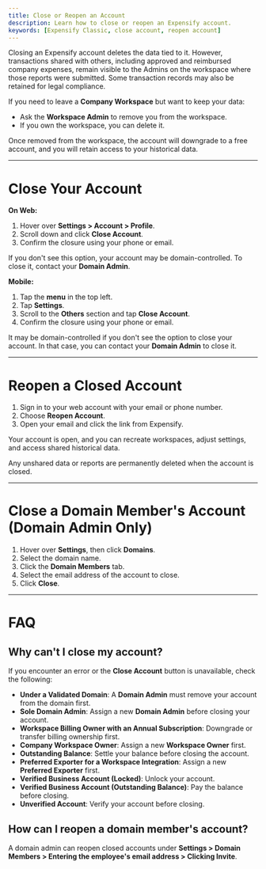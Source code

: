 ```yaml
---
title: Close or Reopen an Account
description: Learn how to close or reopen an Expensify account.
keywords: [Expensify Classic, close account, reopen account]
---
```


Closing an Expensify account deletes the data tied to it. However, transactions shared with others, including approved and reimbursed company expenses, remain visible to the Admins on the workspace where those reports were submitted. Some transaction records may also be retained for legal compliance.

If you need to leave a **Company Workspace** but want to keep your data:
- Ask the **Workspace Admin** to remove you from the workspace.
- If you own the workspace, you can delete it.

Once removed from the workspace, the account will downgrade to a free account, and you will retain access to your historical data.

---

# Close Your Account

**On Web:**
1. Hover over **Settings > Account > Profile**.
2. Scroll down and click **Close Account**.
3. Confirm the closure using your phone or email.

If you don't see this option, your account may be domain-controlled. To close it, contact your **Domain Admin**.

**Mobile:**
1. Tap the **menu** in the top left.
2. Tap **Settings**.
3. Scroll to the **Others** section and tap **Close Account**.
4. Confirm the closure using your phone or email.

It may be domain-controlled if you don't see the option to close your account. In that case, you can contact your **Domain Admin** to close it.

---

# Reopen a Closed Account

1. Sign in to your web account with your email or phone number.
2. Choose **Reopen Account**.
3. Open your email and click the link from Expensify.

Your account is open, and you can recreate workspaces, adjust settings, and access shared historical data.

Any unshared data or reports are permanently deleted when the account is closed.

---

# Close a Domain Member's Account (Domain Admin Only)

1. Hover over **Settings**, then click **Domains**.
2. Select the domain name.
3. Click the **Domain Members** tab.
4. Select the email address of the account to close.
5. Click **Close**.

---

# FAQ

## Why can't I close my account?
If you encounter an error or the **Close Account** button is unavailable, check the following:

- **Under a Validated Domain**: A **Domain Admin** must remove your account from the domain first.
- **Sole Domain Admin**: Assign a new **Domain Admin** before closing your account.
- **Workspace Billing Owner with an Annual Subscription**: Downgrade or transfer billing ownership first.
- **Company Workspace Owner**: Assign a new **Workspace Owner** first.
- **Outstanding Balance**: Settle your balance before closing the account.
- **Preferred Exporter for a Workspace Integration**: Assign a new **Preferred Exporter** first.
- **Verified Business Account (Locked)**: Unlock your account.
- **Verified Business Account (Outstanding Balance)**: Pay the balance before closing.
- **Unverified Account**: Verify your account before closing.

## How can I reopen a domain member's account?

A domain admin can reopen closed accounts under **Settings > Domain Members > Entering the employee's email address > Clicking Invite**.
